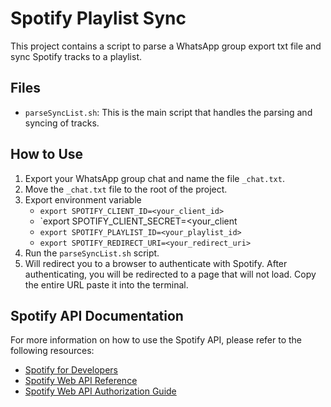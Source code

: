 # Spotify Playlist Sync

This project contains a script to parse a WhatsApp group export txt file and sync Spotify tracks to a playlist.

## Files

- `parseSyncList.sh`: This is the main script that handles the parsing and syncing of tracks.

## How to Use

1. Export your WhatsApp group chat and name the file `_chat.txt`.
2. Move the `_chat.txt` file to the root of the project.
3. Export environment variable
    - `export SPOTIFY_CLIENT_ID=<your_client_id>`
    - `export SPOTIFY_CLIENT_SECRET=<your_client
    - `export SPOTIFY_PLAYLIST_ID=<your_playlist_id>`
    - `export SPOTIFY_REDIRECT_URI=<your_redirect_uri>`
4. Run the `parseSyncList.sh` script.
5. Will redirect you to a browser to authenticate with Spotify. After authenticating, you will be redirected to a page that will not load. Copy the entire URL paste it into the terminal.

## Spotify API Documentation

For more information on how to use the Spotify API, please refer to the following resources:

- [Spotify for Developers](https://developer.spotify.com/)
- [Spotify Web API Reference](https://developer.spotify.com/documentation/web-api/reference/)
- [Spotify Web API Authorization Guide](https://developer.spotify.com/documentation/general/guides/authorization-guide/)
